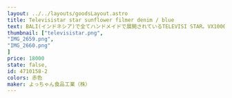 ```yaml
---
layout: ../../layouts/goodsLayout.astro
title: Televisistar star sunflower filmer denim / blue
text: BALI(インドネシア)で全てハンドメイドで展開されているTELEVISI STAR。VX1000やフラワーのキャラクターなどのキャッチーな刺繍が施されているパンツは世界にも愛用者が続出しています。
thumbnail: ["televisistar.png",
"IMG_2659.png",
"IMG_2660.png"
]
price: 18000
state: false,
id: 4710158-2
colors: 赤色
maker: よっちゃん食品工業（株）
---
```


<!-- ![よっちゃんイカ](/images/yochan01.jpg) -->

